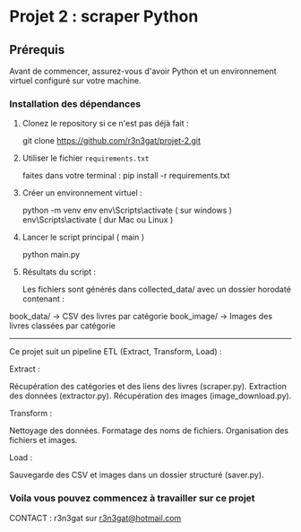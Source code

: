 # Projet 2 : scraper Python

## Prérequis

Avant de commencer, assurez-vous d'avoir Python et un environnement virtuel
configuré sur votre machine.

### Installation des dépendances

1. Clonez le repository si ce n'est pas déjà fait :
   
   git clone https://github.com/r3n3gat/projet-2.git
   
2. Utiliser le fichier `requirements.txt`

   faites dans votre terminal : pip install -r requirements.txt


3. Créer un environnement virtuel :

   python -m venv env 
   env\Scripts\activate ( sur windows )
   env\Scripts\activate  ( dur Mac ou Linux )


4. Lancer le script principal ( main )

   python main.py


5. Résultats du script :

   Les fichiers sont générés dans collected_data/ avec un dossier horodaté contenant :

book_data/ → CSV des livres par catégorie
book_image/ → Images des livres classées par catégorie

_______________________________________________________________________ 


Ce projet suit un pipeline ETL (Extract, Transform, Load) :

Extract  :

Récupération des catégories et des liens des livres (scraper.py).
Extraction des données (extractor.py).
Récupération des images (image_download.py).

Transform  :

Nettoyage des données.
Formatage des noms de fichiers.
Organisation des fichiers et images.

Load  :

Sauvegarde des CSV et images dans un dossier structuré (saver.py).


### Voila vous pouvez commencez à travailler sur ce projet



CONTACT : r3n3gat sur r3n3gat@hotmail.com

